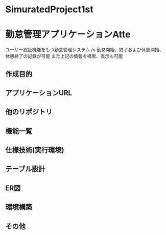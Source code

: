 # SimuratedProject1st

# 勤怠管理アプリケーションAtte
ユーザー認証機能をもつ勤怠管理システム /n
勤怠開始、終了および休憩開始、休憩終了の記録が可能
また上記の情報を検索、表示も可能

## 作成目的
## アプリケーションURL
## 他のリポジトリ
## 機能一覧
## 仕様技術(実行環境)
## テーブル設計
## ER図
## 環境構築
## その他